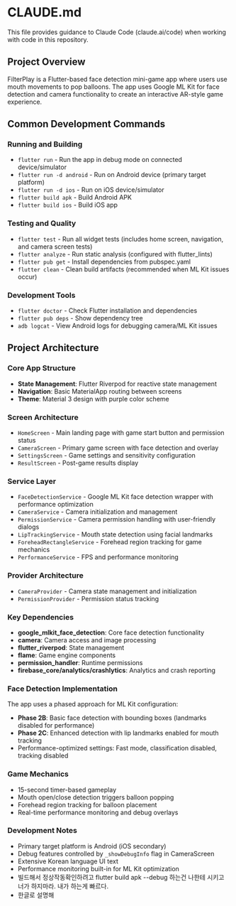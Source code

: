 # CLAUDE.md

This file provides guidance to Claude Code (claude.ai/code) when working with code in this repository.

## Project Overview

FilterPlay is a Flutter-based face detection mini-game app where users use mouth movements to pop balloons. The app uses Google ML Kit for face detection and camera functionality to create an interactive AR-style game experience.

## Common Development Commands

### Running and Building
- `flutter run` - Run the app in debug mode on connected device/simulator  
- `flutter run -d android` - Run on Android device (primary target platform)
- `flutter run -d ios` - Run on iOS device/simulator
- `flutter build apk` - Build Android APK
- `flutter build ios` - Build iOS app

### Testing and Quality
- `flutter test` - Run all widget tests (includes home screen, navigation, and camera screen tests)
- `flutter analyze` - Run static analysis (configured with flutter_lints)
- `flutter pub get` - Install dependencies from pubspec.yaml
- `flutter clean` - Clean build artifacts (recommended when ML Kit issues occur)

### Development Tools
- `flutter doctor` - Check Flutter installation and dependencies
- `flutter pub deps` - Show dependency tree
- `adb logcat` - View Android logs for debugging camera/ML Kit issues

## Project Architecture

### Core App Structure
- **State Management**: Flutter Riverpod for reactive state management
- **Navigation**: Basic MaterialApp routing between screens
- **Theme**: Material 3 design with purple color scheme

### Screen Architecture
- `HomeScreen` - Main landing page with game start button and permission status
- `CameraScreen` - Primary game screen with face detection and overlay
- `SettingsScreen` - Game settings and sensitivity configuration  
- `ResultScreen` - Post-game results display

### Service Layer
- `FaceDetectionService` - Google ML Kit face detection wrapper with performance optimization
- `CameraService` - Camera initialization and management
- `PermissionService` - Camera permission handling with user-friendly dialogs
- `LipTrackingService` - Mouth state detection using facial landmarks
- `ForeheadRectangleService` - Forehead region tracking for game mechanics
- `PerformanceService` - FPS and performance monitoring

### Provider Architecture
- `CameraProvider` - Camera state management and initialization
- `PermissionProvider` - Permission status tracking

### Key Dependencies
- **google_mlkit_face_detection**: Core face detection functionality
- **camera**: Camera access and image processing
- **flutter_riverpod**: State management
- **flame**: Game engine components
- **permission_handler**: Runtime permissions
- **firebase_core/analytics/crashlytics**: Analytics and crash reporting

### Face Detection Implementation
The app uses a phased approach for ML Kit configuration:
- **Phase 2B**: Basic face detection with bounding boxes (landmarks disabled for performance)
- **Phase 2C**: Enhanced detection with lip landmarks enabled for mouth tracking
- Performance-optimized settings: Fast mode, classification disabled, tracking disabled

### Game Mechanics
- 15-second timer-based gameplay
- Mouth open/close detection triggers balloon popping
- Forehead region tracking for balloon placement
- Real-time performance monitoring and debug overlays

### Development Notes
- Primary target platform is Android (iOS secondary)
- Debug features controlled by `_showDebugInfo` flag in CameraScreen
- Extensive Korean language UI text
- Performance monitoring built-in for ML Kit optimization
- 빌드해서 정상작동확인하려고 flutter build apk --debug 하는건 나한테 시키고 너가 하지마라. 내가 하는게 빠르다.
- 한글로 설명해